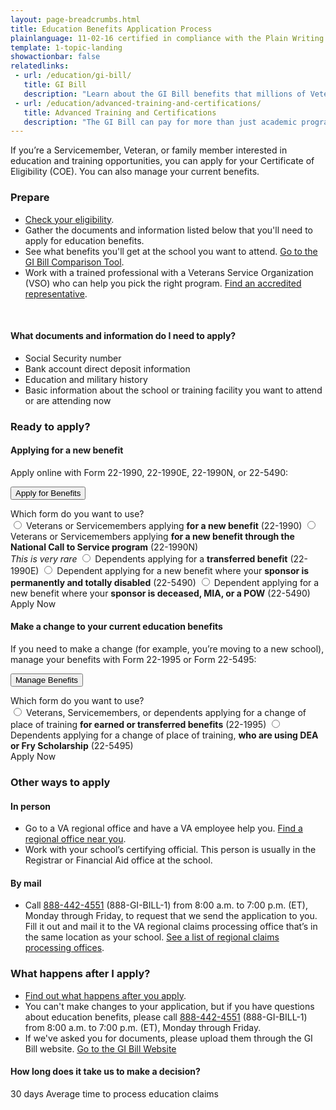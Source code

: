 ```yaml
---
layout: page-breadcrumbs.html
title: Education Benefits Application Process
plainlanguage: 11-02-16 certified in compliance with the Plain Writing Act
template: 1-topic-landing
showactionbar: false
relatedlinks:
 - url: /education/gi-bill/
   title: GI Bill
   description: "Learn about the GI Bill benefits that millions of Veterans like you have used to pay for college."
 - url: /education/advanced-training-and-certifications/
   title: Advanced Training and Certifications
   description: "The GI Bill can pay for more than just academic programs. Use it to help cover the costs of becoming a licensed or certified professional (like a mechanic or medical technician) or a business owner."
---
```


<div class="va-introtext">

If you’re a Servicemember, Veteran, or family member interested in education and training opportunities, you can apply for your Certificate of Eligibility (COE). You can also manage your current benefits.

</div>

### Prepare

- [Check your eligibility](/education/eligibility/).
- Gather the documents and information listed below that you'll need to apply for education benefits.
- See what benefits you'll get at the school you want to attend. [Go to the GI Bill Comparison Tool](/gi-bill-comparison-tool/).
- Work with a trained professional with a Veterans Service Organization (VSO) who can help you pick the right program. [Find an accredited representative](/disability-benefits/apply/help/index.html).

<div markdown="0"><br></div>

<div class="feature" markdown="1">

#### What documents and information do I need to apply?

- Social Security number
- Bank account direct deposit information
- Education and military history
- Basic information about the school or training facility you want to attend or are attending now

</div>

### Ready to apply?

#### Applying for a new benefit
Apply online with Form 22-1990, 22-1990E, 22-1990N, or 22-5490:

<div class="expander-container">
  <button class="usa-button-primary va-button-primary expander-button">Apply for Benefits</button>

  <p>
    <div class="form-expanding-group-open expander-content expander-content-closed">
      <div class="expander-content-inner">
        <div>Which form do you want to use?</div>
        <div class="form-radio-buttons">
          <input type="radio" name="form-selection" id="form-22-1990" value="1990">
          <label for="form-22-1990">Veterans or Servicemembers applying <strong>for a new benefit</strong> (22-1990)</label>
          <input type="radio" name="form-selection" id="form-22-1990n" value="1990n">
          <label for="form-22-1990n">Veterans or Servicemembers applying <strong>for a new benefit through the National Call to Service program</strong> (22-1990N)<br><em>This is very rare</em></label>
          <input type="radio" name="form-selection" id="form-22-1990e" value="1990e">
          <label for="form-22-1990e">Dependents applying for a <strong>transferred benefit</strong> (22-1990E)</label>
          <input type="radio" name="form-selection" id="form-22-5490-1" value="5490">
          <label for="form-22-5490-1">Dependent applying for a new benefit where your <strong>sponsor is permanently and totally disabled</strong> (22-5490)</label>
          <input type="radio" name="form-selection" id="form-22-5490-2" value="5490">
          <label for="form-22-5490-2">Dependent applying for a new benefit where your <strong>sponsor is deceased, MIA, or a POW</strong> (22-5490)</label>
        </div>
        <a id="apply-now-button" class="usa-button-primary va-button-primary apply-go-button">Apply Now</a>
      </div>
    </div>
  </p>
</div>

#### Make a change to your current education benefits

If you need to make a change (for example, you’re moving to a new school), manage your benefits with Form 22-1995 or Form 22-5495:

<div class="expander-container">
  <button class="usa-button-primary va-button-primary expander-button">Manage Benefits</button>

  <p>
    <div class="form-expanding-group-open expander-content expander-content-closed">
      <div class="expander-content-inner">
        <div>Which form do you want to use?</div>
        <div class="form-radio-buttons">
          <input type="radio" name="form-selection" id="form-22-1995" value="1995">
          <label for="form-22-1995">Veterans, Servicemembers, or dependents applying for a change of place of training <strong>for earned or transferred benefits</strong> (22-1995)</label>
          <input type="radio" name="form-selection" id="form-22-5495" value="5495">
          <label for="form-22-5495">Dependents applying for a change of place of training, <strong>who are using DEA or Fry Scholarship</strong> (22-5495)</label>
        </div>
        <a id="manage-now-button" class="usa-button-primary va-button-primary apply-go-button">Apply Now</a>
      </div>
    </div>
  </p>
</div>

### Other ways to apply

#### In person
- Go to a VA regional office and have a VA employee help you. [Find a regional office near you](/facilities).
- Work with your school’s certifying official. This person is usually in the Registrar or Financial Aid office at the school.

#### By mail
- Call <a href="tel:+18884424551">888-442-4551</a> (888-GI-BILL-1) from 8:00 a.m. to 7:00 p.m. (ET), Monday through Friday, to request that we send the application to you. Fill it out and mail it to the VA regional claims processing office that’s in the same location as your school. [See a list of regional claims processing offices](http://www.benefits.va.gov/gibill/regional_processing.asp).

### What happens after I apply?

- [Find out what happens after you apply](/education/after-you-apply).
- You can't make changes to your application, but if you have questions about education benefits, please call <a href="tel:+18884424551">888-442-4551</a> (888-GI-BILL-1) from 8:00 a.m. to 7:00 p.m. (ET), Monday through Friday.
- If we've asked you for documents, please upload them through the GI Bill website. <a class="usa-button-primary" href="https://gibill.custhelp.com/app/home">Go to the GI Bill Website</a>

#### How long does it take us to make a decision?

<div class="card information" markdown="0">
<span class="number">30 days</span>
<span class="description">Average time to process education claims</span>
</div>

<div markdown="0"><br></div>

<script type="text/javascript">
  // I'm open to suggestions on how to not do this here

  function toggleClass(element, className) {
    element.classList.toggle(className);
  }

  // Toggle the expandable apply fields
  const containers = Array.prototype.slice.call(document.querySelectorAll('.expander-container'));
  containers.forEach(function(container) {
    var button = container.querySelector('.expander-button');
    var openButton = container.querySelector('.apply-go-button');
    var content = container.querySelector('.expander-content');
    button.addEventListener('click', function () {
      toggleClass(content, 'expander-content-closed');
      toggleClass(button, 'va-button-primary');
    });
    openButton.addEventListener('click', function () {
      var selectedForm = content.querySelector('input[name="form-selection"]:checked');

      if (selectedForm) {
        location.assign('/education/apply-for-education-benefits/application/' + selectedForm.value + '/introduction');
      }
    });
  })
</script>


